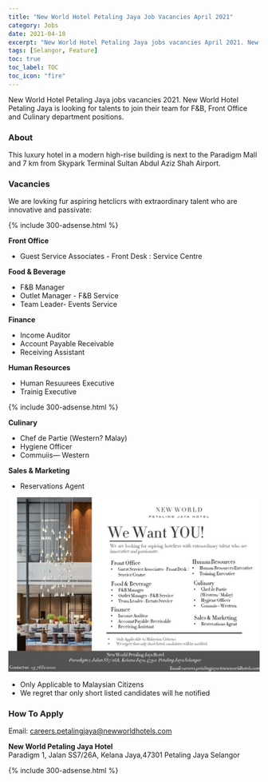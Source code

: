 ```yaml
---
title: "New World Hotel Petaling Jaya Job Vacancies April 2021" 
category: Jobs 
date: 2021-04-10
excerpt: "New World Hotel Petaling Jaya jobs vacancies April 2021. New World Hotel Petaling Jaya for F&B, Front Office and Culinary department positions." 
tags: [Selangor, Feature] 
toc: true 
toc_label: TOC 
toc_icon: "fire" 
--- 
```


New World Hotel Petaling Jaya jobs vacancies 2021. New World Hotel Petaling Jaya is looking for talents to join their team for F&B, Front Office and Culinary department positions.

### About
This luxury hotel in a modern high-rise building is next to the Paradigm Mall and 7 km from Skypark Terminal Sultan Abdul Aziz Shah Airport.

### Vacancies
We are lovking fur aspiring hetclicrs with extraordinary talent who are innovative and passivate:

{% include 300-adsense.html %} 

**Front Office**
- Guest Service Associates - Front Desk : Service Centre

**Food & Beverage**
- F&B Manager
- Outlet Manager - F&B Service
- Team Leader- Events Service

**Finance**
- Income Auditor
- Account Payable Receivable
- Receiving Assistant

**Human Resources**
- Human Resuurees Executive
- Trainig Executive

{% include 300-adsense.html %} 

**Culinary**
- Chef de Partie (Western? Malay)
- Hygiene Officer
- Commuiis— Western

**Sales & Marketing**
- Reservations Agent

![New World Hotel Petaling Jaya Jobs Vacancies 2021!](/assets/images/2021-04/new-world-hotel-petaling-jaya-vacancies-april-2021.jpg "New World Hotel Petaling Jaya Jobs Vacancies 2021")

- Only Applicable to Malaysian Citizens
- We regret thar only short listed candidates will he notified

### How To Apply
Email: careers.petalingjaya@newworldhotels.com

**New World Petaling Jaya Hotel**<br/>
Paradigm 1, Jalan SS7/26A, Kelana Jaya,47301 Petaling Jaya Selangor

{% include 300-adsense.html %} 
